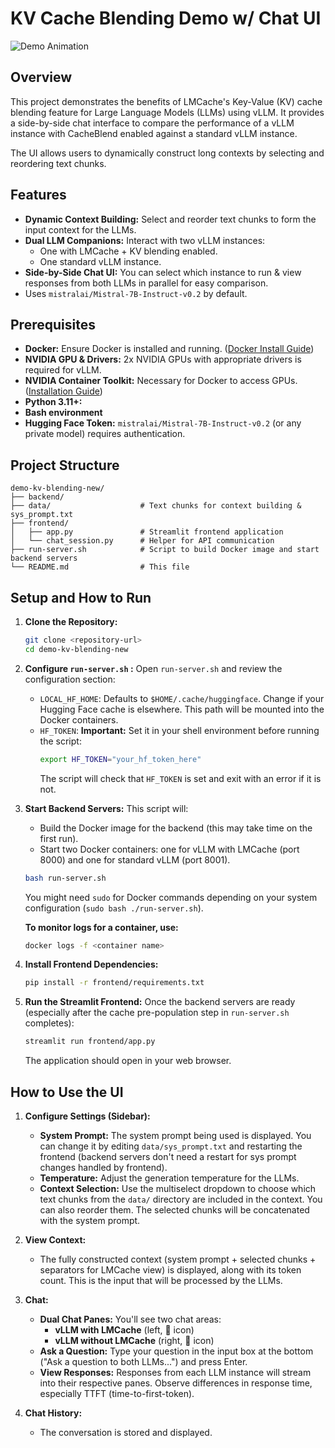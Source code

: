 # KV Cache Blending Demo w/ Chat UI

![Demo Animation](demo.gif)

## Overview

This project demonstrates the benefits of LMCache's Key-Value (KV) cache blending feature for Large Language Models (LLMs) using vLLM. It provides a side-by-side chat interface to compare the performance of a vLLM instance with CacheBlend enabled against a standard vLLM instance.

The UI allows users to dynamically construct long contexts by selecting and reordering text chunks.

## Features

- **Dynamic Context Building:** Select and reorder text chunks to form the input context for the LLMs.
- **Dual LLM Companions:** Interact with two vLLM instances:
    - One with LMCache + KV blending enabled.
    - One standard vLLM instance.
- **Side-by-Side Chat UI:** You can select which instance to run & view responses from both LLMs in parallel for easy comparison.
- Uses `mistralai/Mistral-7B-Instruct-v0.2` by default.

## Prerequisites

- **Docker:** Ensure Docker is installed and running. ([Docker Install Guide](https://docs.docker.com/engine/install/))
- **NVIDIA GPU & Drivers:** 2x NVIDIA GPUs with appropriate drivers is required for vLLM.
- **NVIDIA Container Toolkit:** Necessary for Docker to access GPUs. ([Installation Guide](https://docs.nvidia.com/datacenter/cloud-native/container-toolkit/latest/install-guide.html))
- **Python 3.11+:**
- **Bash environment**
- **Hugging Face Token:** `mistralai/Mistral-7B-Instruct-v0.2` (or any private model) requires authentication.

## Project Structure

```
demo-kv-blending-new/
├── backend/
├── data/                    # Text chunks for context building & sys_prompt.txt
├── frontend/
│   ├── app.py               # Streamlit frontend application
│   └── chat_session.py      # Helper for API communication
├── run-server.sh            # Script to build Docker image and start backend servers
└── README.md                # This file
```

## Setup and How to Run

1.  **Clone the Repository:**
    ```bash
    git clone <repository-url>
    cd demo-kv-blending-new
    ```

2.  **Configure `run-server.sh` :**
    Open `run-server.sh` and review the configuration section:
    - `LOCAL_HF_HOME`: Defaults to `$HOME/.cache/huggingface`. Change if your Hugging Face cache is elsewhere. This path will be mounted into the Docker containers.
    - `HF_TOKEN`: **Important:** Set it in your shell environment before running the script:
      ```bash
      export HF_TOKEN="your_hf_token_here"
      ```
      The script will check that `HF_TOKEN` is set and exit with an error if it is not.

3.  **Start Backend Servers:**
    This script will:
    - Build the Docker image for the backend (this may take time on the first run).
    - Start two Docker containers: one for vLLM with LMCache (port 8000) and one for standard vLLM (port 8001).
    ```bash
    bash run-server.sh
    ```
    You might need `sudo` for Docker commands depending on your system configuration (`sudo bash ./run-server.sh`).
    
    **To monitor logs for a container, use:**
    ```bash
    docker logs -f <container name>
    ```

5.  **Install Frontend Dependencies:**
    ```bash
    pip install -r frontend/requirements.txt
    ```

6.  **Run the Streamlit Frontend:**
    Once the backend servers are ready (especially after the cache pre-population step in `run-server.sh` completes):
    ```bash
    streamlit run frontend/app.py
    ```
    The application should open in your web browser.

## How to Use the UI

1.  **Configure Settings (Sidebar):**
    - **System Prompt:** The system prompt being used is displayed. You can change it by editing `data/sys_prompt.txt` and restarting the frontend (backend servers don't need a restart for sys prompt changes handled by frontend).
    - **Temperature:** Adjust the generation temperature for the LLMs.
    - **Context Selection:** Use the multiselect dropdown to choose which text chunks from the `data/` directory are included in the context. You can also reorder them. The selected chunks will be concatenated with the system prompt.

2.  **View Context:**
    - The fully constructed context (system prompt + selected chunks + separators for LMCache view) is displayed, along with its token count. This is the input that will be processed by the LLMs.

3.  **Chat:**
    - **Dual Chat Panes:** You'll see two chat areas:
        - **vLLM with LMCache** (left, 🚀 icon)
        - **vLLM without LMCache** (right, 🐢 icon)
    - **Ask a Question:** Type your question in the input box at the bottom ("Ask a question to both LLMs...") and press Enter.
    - **View Responses:** Responses from each LLM instance will stream into their respective panes. Observe differences in response time, especially TTFT (time-to-first-token).

4.  **Chat History:**
    - The conversation is stored and displayed.
